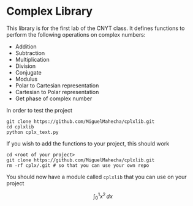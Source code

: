 # Complex Library

This library is for the first lab of the CNYT class. It defines functions to perform
the following operations on complex numbers:

- Addition
- Subtraction
- Multiplication
- Division
- Conjugate
- Modulus
- Polar to Cartesian representation
- Cartesian to Polar representation
- Get phase of complex number

In order to test the project

```shell
git clone https://github.com/MiguelMahecha/cplxlib.git
cd cplxlib
python cplx_text.py
```

If you wish to add the functions to your project, this should work

```shell
cd <root of your project>
git clone https://github.com/MiguelMahecha/cplxlib.git
rm -rf cplx/.git # so that you can use your own repo
```
You should now have a module called ```cplxlib``` that you can use on your project

$$
\int_{0}^{1} x^2 \, dx
$$
